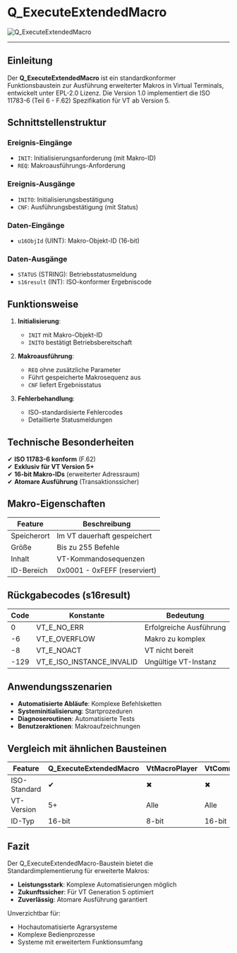 # Q_ExecuteExtendedMacro

![Q_ExecuteExtendedMacro](https://user-images.githubusercontent.com/116869307/214147426-6df72399-0812-4695-ac3f-cda61c5e74c4.png)

* * * * * * * * * *

## Einleitung
Der **Q_ExecuteExtendedMacro** ist ein standardkonformer Funktionsbaustein zur Ausführung erweiterter Makros in Virtual Terminals, entwickelt unter EPL-2.0 Lizenz. Die Version 1.0 implementiert die ISO 11783-6 (Teil 6 - F.62) Spezifikation für VT ab Version 5.

## Schnittstellenstruktur

### **Ereignis-Eingänge**
- `INIT`: Initialisierungsanforderung (mit Makro-ID)
- `REQ`: Makroausführungs-Anforderung

### **Ereignis-Ausgänge**
- `INITO`: Initialisierungsbestätigung
- `CNF`: Ausführungsbestätigung (mit Status)

### **Daten-Eingänge**
- `u16ObjId` (UINT): Makro-Objekt-ID (16-bit)

### **Daten-Ausgänge**
- `STATUS` (STRING): Betriebsstatusmeldung
- `s16result` (INT): ISO-konformer Ergebniscode

## Funktionsweise

1. **Initialisierung**:
   - `INIT` mit Makro-Objekt-ID
   - `INITO` bestätigt Betriebsbereitschaft

2. **Makroausführung**:
   - `REQ` ohne zusätzliche Parameter
   - Führt gespeicherte Makrosequenz aus
   - `CNF` liefert Ergebnisstatus

3. **Fehlerbehandlung**:
   - ISO-standardisierte Fehlercodes
   - Detaillierte Statusmeldungen

## Technische Besonderheiten

✔ **ISO 11783-6 konform** (F.62)  
✔ **Exklusiv für VT Version 5+**  
✔ **16-bit Makro-IDs** (erweiterter Adressraum)  
✔ **Atomare Ausführung** (Transaktionssicher)  

## Makro-Eigenschaften

| Feature        | Beschreibung                     |
|---------------|----------------------------------|
| Speicherort   | Im VT dauerhaft gespeichert      |
| Größe         | Bis zu 255 Befehle               |
| Inhalt        | VT-Kommandosequenzen             |
| ID-Bereich    | 0x0001 - 0xFEFF (reserviert)     |

## Rückgabecodes (s16result)

| Code | Konstante               | Bedeutung                          |
|------|-------------------------|------------------------------------|
| 0    | VT_E_NO_ERR             | Erfolgreiche Ausführung           |
| -6   | VT_E_OVERFLOW           | Makro zu komplex                  |
| -8   | VT_E_NOACT              | VT nicht bereit                   |
| -129 | VT_E_ISO_INSTANCE_INVALID | Ungültige VT-Instanz             |

## Anwendungsszenarien

- **Automatisierte Abläufe**: Komplexe Befehlsketten
- **Systeminitialisierung**: Startprozeduren
- **Diagnoseroutinen**: Automatisierte Tests
- **Benutzeraktionen**: Makroaufzeichnungen

## Vergleich mit ähnlichen Bausteinen

| Feature        | Q_ExecuteExtendedMacro | VtMacroPlayer | VtCommandSequence |
|---------------|------------------------|---------------|-------------------|
| ISO-Standard  | ✔                      | ✖             | ✖                 |
| VT-Version    | 5+                     | Alle          | Alle              |
| ID-Typ        | 16-bit                 | 8-bit         | 16-bit            |

## Fazit

Der Q_ExecuteExtendedMacro-Baustein bietet die Standardimplementierung für erweiterte Makros:

- **Leistungsstark**: Komplexe Automatisierungen möglich
- **Zukunftssicher**: Für VT Generation 5 optimiert
- **Zuverlässig**: Atomare Ausführung garantiert

Unverzichtbar für:
- Hochautomatisierte Agrarsysteme
- Komplexe Bedienprozesse
- Systeme mit erweitertem Funktionsumfang
